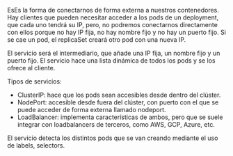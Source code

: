 EsEs la forma de conectarnos de forma externa a nuestros contenedores.
Hay clientes que pueden necesitar acceder a los pods de un deployment, que cada uno tendrá su IP, pero, no podremos conectarnos directamente con ellos porque no hay IP fija, no hay nombre fijo y no hay un puerto fijo. 
Si se cae un pod, el replicaSet creará otro pod con una nueva IP.

El servicio será el intermediario, que añade una IP fija, un nombre fijo y un puerto fijo. El servicio hace una lista dinámica de todos los pods y se los ofrece al cliente. 

Tipos de servicios:

- ClusterIP: hace que los pods sean accesibles desde dentro del clúster. 
- NodePort: accesible desde fuera del clúster, con puerto con el que se puede acceder de forma externa llamado nodeport. 
- LoadBalancer: implementa características de ambos, pero que se suele integrar con loadbalancers de terceros, como AWS, GCP, Azure, etc. 

El servicio detecta los distintos pods que se van creando mediante el uso de labels, selectors. 